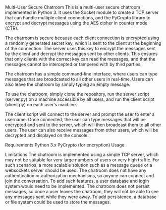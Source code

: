 Multi-User Secure Chatroom
This is a multi-user secure chatroom implemented in Python 3. It uses the Socket module to create a TCP server that can handle multiple client connections, and the PyCrypto library to encrypt and decrypt messages using the AES cipher in counter mode (CTR).

The chatroom is secure because each client connection is encrypted using a randomly generated secret key, which is sent to the client at the beginning of the connection. The server uses this key to encrypt the messages sent by the client and decrypt the messages sent by other clients. This ensures that only clients with the correct key can read the messages, and that the messages cannot be intercepted or tampered with by third parties.

The chatroom has a simple command-line interface, where users can type messages that are broadcasted to all other users in real-time. Users can also leave the chatroom by simply typing an empty message.

To use the chatroom, simply clone the repository, run the server script (server.py) on a machine accessible by all users, and run the client script (client.py) on each user's machine. 

The client script will connect to the server and prompt the user to enter a username. Once connected, the user can type messages that will be encrypted and sent to the server, which will then broadcast them to all other users. The user can also receive messages from other users, which will be decrypted and displayed on the console.


Requirements
Python 3.x
PyCrypto (for encryption)
Usage

Limitations
The chatroom is implemented using a simple TCP server, which may not be suitable for very large numbers of users or very high traffic. For such scenarios, a more scalable solution such as a message queue or a websockets server should be used.
The chatroom does not have any authentication or authorization mechanisms, so anyone can connect and join the conversation. To add such features, a user database and login system would need to be implemented.
The chatroom does not persist messages, so once a user leaves the chatroom, they will not be able to see any messages sent while they were away. To add persistence, a database or file system could be used to store the messages.

